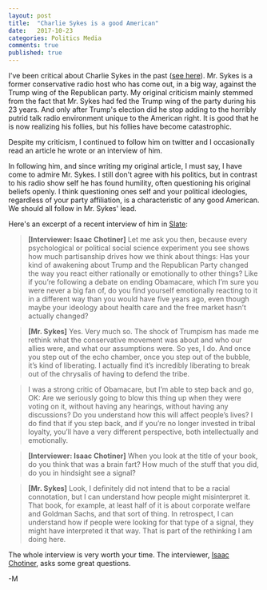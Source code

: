```yaml
---
layout: post
title:  "Charlie Sykes is a good American"
date:   2017-10-23
categories: Politics Media
comments: true
published: true
---
```


I've been critical about Charlie Sykes in the past ([see here](http://sagebrushaltered.com/politics/2016/12/16/incremental-decay.html)). Mr. Sykes is a former conservative radio host who has come out, in a big way, against the Trump wing of the Republican party.  My original criticism mainly stemmed from the fact that Mr. Sykes had fed the Trump wing of the party during his 23 years.  And only after Trump's election did he stop adding to the horribly putrid talk radio environment unique to the American right. It is good that he is now realizing his follies, but his follies have become catastrophic.  

Despite my criticism, I continued to follow him on twitter and I occasionally read an article he wrote or an interview of him.  

In following him, and since writing my original article, I must say, I have come to admire Mr. Sykes.  I still don't agree with his politics, but in contrast to his radio show self he has found humility, often questioning his original beliefs openly.  I think questioning ones self and your political ideologies, regardless of your party affiliation, is a characteristic of  any good American. We should all follow in Mr. Sykes' lead.   

Here's an excerpt of a recent interview of him in [Slate](http://www.slate.com/articles/news_and_politics/interrogation/2017/10/charlie_sykes_was_a_conservative_radio_star_then_trump_won.html):


>  **[Interviewer: Isaac Chotiner]** Let me ask you then, because every psychological or political social science experiment you see shows how much partisanship drives how we think about things: Has your kind of awakening about Trump and the Republican Party changed the way you react either rationally or emotionally to other things? Like if you’re following a debate on ending Obamacare, which I’m sure you were never a big fan of, do you find yourself emotionally reacting to it in a different way than you would have five years ago, even though maybe your ideology about health care and the free market hasn’t actually changed?

> **[Mr. Sykes]** Yes. Very much so. The shock of Trumpism has made me rethink what the conservative movement was about and who our allies were, and what our assumptions were. So yes, I do. And once you step out of the echo chamber, once you step out of the bubble, it’s kind of liberating. I actually find it’s incredibly liberating to break out of the chrysalis of having to defend the tribe.

> I was a strong critic of Obamacare, but I’m able to step back and go, OK: Are we seriously going to blow this thing up when they were voting on it, without having any hearings, without having any discussions? Do you understand how this will affect people’s lives? I do find that if you step back, and if you’re no longer invested in tribal loyalty, you’ll have a very different perspective, both intellectually and emotionally.


> **[Interviewer: Isaac Chotiner]** When you look at the title of your book, do you think that was a brain fart? How much of the stuff that you did, do you in hindsight see a signal?

> **[Mr. Sykes]** Look, I definitely did not intend that to be a racial connotation, but I can understand how people might misinterpret it. That book, for example, at least half of it is about corporate welfare and Goldman Sachs, and that sort of thing. In retrospect, I can understand how if people were looking for that type of a signal, they might have interpreted it that way. That is part of the rethinking I am doing here.

The whole interview is very worth your time. The interviewer,  [Isaac Chotiner](http://www.slate.com/authors.isaac_chotiner.html), asks some great questions. 

-M